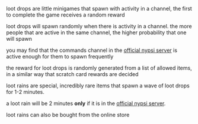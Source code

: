 <script>
  import DocsTemplate from "$lib/components/docs/DocsTemplate.svelte"
  import DocsHeader from '$lib/components/docs/DocsHeader.svelte';
  import ItemModal from "$lib/components/docs/ItemModal.svelte"
</script>

<DocsTemplate title='loot drops' description="discover how loot drops and rare loot rains spawn in active discord channels, their random rewards, and how to get more on the official nypsi server." />

loot drops are little minigames that spawn with activity in a channel, the first to complete the game receives a random reward

<DocsHeader header='h2' text="spawning" />

loot drops will spawn randomly when there is activity in a channel. the more people that are active in the same channel, the higher probability that one will spawn

you may find that the commands channel in the [official nypsi server](https://discord.gg/hJTDNST) is active enough for them to spawn frequently

<DocsHeader header='h2' text="rewards" />

the reward for loot drops is randomly generated from a list of allowed items, in a similar way that scratch card rewards are decided

<DocsHeader header='h2' text='loot rains' />

<ItemModal item="rain">loot rains</ItemModal> are special, incredibly rare items that spawn a wave of loot drops for 1-2 minutes.

a loot rain will be 2 minutes **only** if it is in the [official nypsi server](https://nypsi.xyz/discord).

loot rains can also be bought from the online store
